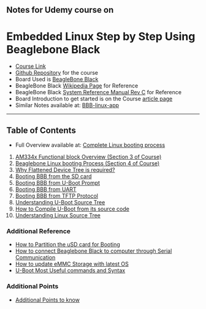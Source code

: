 ## Notes for Udemy course on 
# Embedded Linux Step by Step Using Beaglebone Black
* [Course Link](https://www.udemy.com/course/embedded-linux-step-by-step-using-beaglebone/?couponCode=KEEPLEARNING)
* [Github Repository](https://github.com/niekiran/EmbeddedLinuxBBB) for the course
* Board Used is [BeagleBone Black](https://www.beagleboard.org/boards/beaglebone-black)
* BeagleBone Black [Wikipedia Page](https://elinux.org/Beagleboard:BeagleBoneBlack#Revision_C_.28Production_Version.29) for Reference
* BeagleBone Black [System Reference Manual Rev C](https://github.com/beagleboard/beaglebone-black) for Reference
* Board Introduction to get started is on the Course [article page](https://www.udemy.com/course/embedded-linux-step-by-step-using-beaglebone/learn/lecture/7243972#content)
* Similar Notes available at: [BBB-linux-app](https://github.com/nghiaphamsg/BBB-linux-app)

***

## Table of Contents

* Full Overview available at: [Complete Linux booting process](SubsectionNotes/Complete_Linux_booting_process.md)
1. [AM334x Functional block Overview (Section 3 of Course)](SubsectionNotes/AM335x_Functional_block_Overview.md)
2. [Beaglebone Linux booting Process (Section 4 of Course)](SubsectionNotes/Beaglebone_Linux_booting_Process.md)
3. [Why Flattened Device Tree is required?](SubsectionNotes/Flattened_Device_Tree.md)
4. [Booting BBB from the SD card](SubsectionNotes/Booting_BBB_from_uSD_card.md)
5. [Booting BBB from U-Boot Prompt](SubsectionNotes/Booting_BBB_from_Uboot_prompt.md)
6. [Booting BBB from UART](SubsectionNotes/Booting_BBB_from_UART.md)
7. [Booting BBB from TFTP Protocol](SubsectionNotes/)
8. [Understanding U-Boot Source Tree](SubsectionNotes/UbootSourceTree.md)
9. [How to Compile U-Boot from its source code](SubsectionNotes/U-Boot_Compilation.md)
8. [Understanding Linux Source Tree](SubsectionNotes/LinuxSourceTree.md)

### Additional Reference

* [How to Partition the uSD card for Booting](SubsectionNotes/How_to_Partition_uSD_card.md)
* [How to connect Beaglebone Black to computer through Serial Communication](SubsectionNotes/How_to_connect_BBB_Serial.md)
* [How to update eMMC Storage with latest OS](SubsectionNotes/How_to_update_eMMC_Storage_with_latest_OS.md)
* [U-Boot Most Useful commands and Syntax](SubsectionNotes/Uboot_commands.md)


### Additional Points

* [Additional Points to know](SubsectionNotes/AdditionalPointsToKnow.md)
